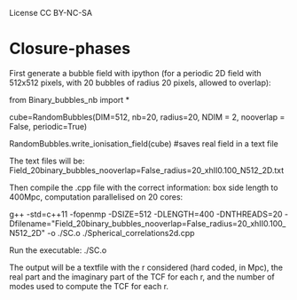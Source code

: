 License CC BY-NC-SA

# Closure-phases

First generate a bubble field with ipython (for a periodic 2D field with 512x512 pixels, with 20 bubbles of radius 20 pixels, allowed to overlap):

from Binary_bubbles_nb import *

cube=RandomBubbles(DIM=512, nb=20, radius=20, NDIM = 2, nooverlap = False, periodic=True) 

RandomBubbles.write_ionisation_field(cube) #saves real field in a text file

The text files will be:
   Field_20binary_bubbles_nooverlap=False_radius=20_xhII0.100_N512_2D.txt
  
Then compile the .cpp file with the correct information: box side length to 400Mpc, computation parallelised on 20 cores:

g++ -std=c++11 -fopenmp -DSIZE=512 -DLENGTH=400 -DNTHREADS=20 -Dfilename=\"Field_20binary_bubbles_nooverlap=False_radius=20_xhII0.100_N512_2D\" -o ./SC.o ./Spherical_correlations2d.cpp
    
Run the executable:  ./SC.o

The output will be a textfile with the r considered (hard coded, in Mpc), the real part and the imaginary part of the TCF for each r, and the number of modes used to compute the TCF for each r.
